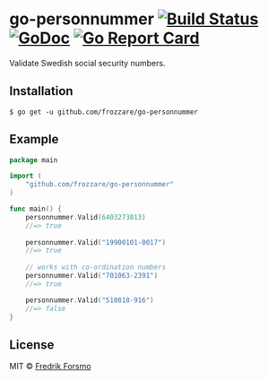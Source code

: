 # go-personnummer [![Build Status](https://travis-ci.org/frozzare/go-personnummer.svg?branch=master)](https://travis-ci.org/frozzare/go-personnummer) [![GoDoc](https://godoc.org/github.com/frozzare/go-personnummer?status.svg)](https://godoc.org/github.com/frozzare/go-personnummer) [![Go Report Card](https://goreportcard.com/badge/github.com/frozzare/go-personnummer)](https://goreportcard.com/report/github.com/frozzare/go-personnummer)

 Validate Swedish social security numbers.

## Installation

```
$ go get -u github.com/frozzare/go-personnummer
```

## Example

```go
package main

import (
	"github.com/frozzare/go-personnummer"
)

func main() {
	personnummer.Valid(6403273813)
	//=> true
	
	personnummer.Valid("19900101-0017")
	//=> true
	
	// works with co-ordination numbers
	personnummer.Valid("701063-2391")
	//=> true

	personnummer.Valid("510818-916")
	//=> false
}
```

## License

MIT © [Fredrik Forsmo](https://github.com/frozzare)
